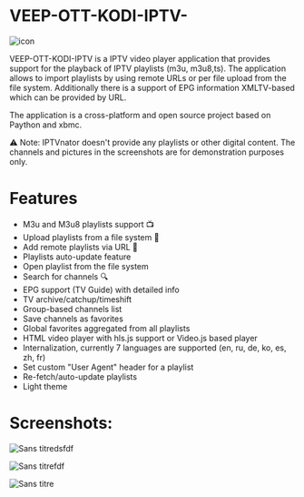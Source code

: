 # VEEP-OTT-KODI-IPTV-
![icon](https://user-images.githubusercontent.com/109525958/192269335-b9a4a076-86af-42c6-a875-2897bce3d0e2.png)

VEEP-OTT-KODI-IPTV is a IPTV video player application that provides support for the playback of IPTV playlists (m3u, m3u8,ts). The application allows to import playlists by using remote URLs or per file upload from the file system. Additionally there is a support of EPG information XMLTV-based which can be provided by URL.

The application is a cross-platform and open source project based on Paython and xbmc.

⚠️ Note: IPTVnator doesn't provide any playlists or other digital content. The channels and pictures in the screenshots are for demonstration purposes only.

<h1>Features<br></h1>
<ul><li>M3u and M3u8 playlists support 📺<br></li>
<li>Upload playlists from a file system 📂<br>
<li>Add remote playlists via URL 🔗<br>
<li>Playlists auto-update feature<br>
<li>Open playlist from the file system<br>
<li>Search for channels 🔍<br>
<li>EPG support (TV Guide) with detailed info<br>
<li>TV archive/catchup/timeshift<br>
<li>Group-based channels list<br>
<li>Save channels as favorites<br>
<li>Global favorites aggregated from all playlists<br>
<li>HTML video player with hls.js support or Video.js based player<br>
<li>Internalization, currently 7 languages are supported (en, ru, de, ko, es, zh, fr)<br>
<li>Set custom "User Agent" header for a playlist<br>
<li>Re-fetch/auto-update playlists<br>
<li>Light theme<br></ul>
<h1>Screenshots:</h1>


![Sans titredsfdf](https://user-images.githubusercontent.com/109525958/192271676-1d9f1397-9619-4210-bbb5-218502707622.png)

![Sans titrefdf](https://user-images.githubusercontent.com/109525958/192271752-40a66157-f5b0-4f03-810e-dc02715542d1.png)

![Sans titre](https://user-images.githubusercontent.com/109525958/192272024-985aaf23-d6c6-418f-9952-441308194e2a.png)
